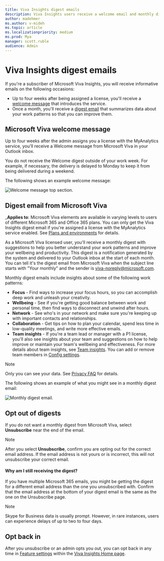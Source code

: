 ```yaml
---
title: Viva Insights digest emails
description: Viva Insights users receive a welcome email and monthly digest emails with key insights and suggestions
author: madehmer
ms.author: v-mideh
ms.topic: article
ms.localizationpriority: medium 
ms.prod: Mya
manager: scott.ruble
audience: Admin
---
```


# Viva Insights digest emails

If you're a subscriber of Microsoft Viva Insights, you will receive informative emails on the following occasions:

* Up to four weeks after being assigned a license, you'll receive a [welcome message](#microsoft-viva-welcome-message) that introduces the service.
* Once a month, you'll receive a [digest email](#digest-email-from-microsoft-viva) that summarizes data about your work patterns so that you can improve them.

## Microsoft Viva welcome message

Up to four weeks after the admin assigns you a license with the MyAnalytics service, you'll receive a Welcome message from Microsoft Viva in your Outlook inbox.

You do not receive the Welcome digest outside of your work week. For example, if necessary, the delivery is delayed to Monday to keep it from being delivered during a weekend.

The following shows an example welcome message:

![Welcome message top section.](../../Images/mya/use/monthly-digest-welcome.png)

## Digest email from Microsoft Viva

_**Applies to**: Microsoft Viva elements are available in varying levels to users of different Microsoft 365 and Office 365 plans. You can only get the Viva Insights digest email if you're assigned a license with the MyAnalytics service enabled. See [Plans and environments](../overview/plans-environments.md) for details.

As a Microsoft Viva licensed user, you'll receive a monthly digest with suggestions to help you better understand your work patterns and improve your wellbeing and productivity. This digest is a notification generated by the system and delivered to your Outlook inbox at the start of each month. You can tell it's the digest email from Microsoft Viva when the subject line starts with "Your monthly" and the sender is viva-noreply@microsoft.com.

Monthly digest emails include insights about some of the following work patterns:

* **Focus** - Find ways to increase your focus hours, so you can accomplish deep work and unleash your creativity.
* **Wellbeing** - See if you're getting good balance between work and personal time, then find ways to disconnect and unwind after hours.
* **Network** - See who's in your network and make sure you're keeping up with important contacts and relationships.
* **Collaboration** - Get tips on how to plan your calendar, spend less time in low-quality meetings, and write more effective emails.
* **Team insights** - If you're a team lead or manager with a P1 license, you'll also see insights about your team and suggestions on how to help improve or maintain your team's wellbeing and effectiveness. For more details about team insights, see [Team insights](../../use/team-insights.md). You can add or remove team members in [Config settings](dashboard-2.md#config-settings).

>[!Note]
>Only you can see your data. See [Privacy FAQ](../overview/mya-faq.md#privacy) for details.

The following shows an example of what you might see in a monthly digest email:

![Monthly digest email.](../../Images/mya/use/monthly-digest-welcome-example-80.png)
<!-- ![Focus digest.](../../Images/mya/use/digest-focus.png)

Here's an example of an insight included in a digest.

![Focus insight.](../../Images/mya/use/focus-digest-insight.png)

Here's an example of a digest insight about quiet hours.

![Quiet hours digest.](../../Images/mya/use/digest-quiet.png)

Here's an example of a digest insight about work relationships.

![Network digest.](../../Images/mya/use/digest-network.png)-->

## Opt out of digests

If you do not want a monthly digest from Microsoft Viva, select **Unsubscribe** near the end of the email.

>[!Note]
>After you select **Unsubscribe**, confirm you are opting out for the correct email address. If the email address is not yours or is incorrect, this will not unsubscribe your correct email.

#### Why am I still receiving the digest?

If you have multiple Microsoft 365 emails, you might be getting the digest for a different email address than the one you unsubscribed with. Confirm that the email address at the bottom of your digest email is the same as the one on the Unsubscribe page.

>[!Note]
>Skype for Business data is usually prompt. However, in rare instances, users can experience delays of up to two to four days.

## Opt back in

After you unsubscribe or an admin opts you out, you can opt back in any time in [Feature settings](home-web.md#opt-in-or-out-of-features) within the [Viva Insights Home page](https://insights.viva.office.com).
